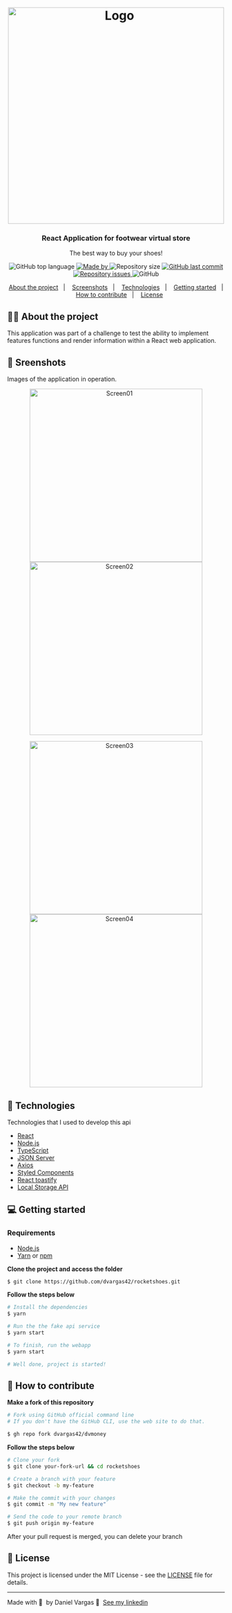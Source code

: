 <h1 align="center">
  <img alt="Logo" src="https://res.cloudinary.com/dvargas42/image/upload/v1617609000/rockeshoes/logo_tlvzhr.svg" width="500px">
</h1>

<h3 align="center">
  React Application for footwear virtual store
</h3>

<p align="center">The best way to buy your shoes!</p>

<p align="center">

  <img alt="GitHub top language" src="https://img.shields.io/github/languages/top/dvargas42/rocketshoes?color=%B900FF00">

  <a href="https://www.linkedin.com/in/daniel-santos-040983ab/" target="_blank" rel="noopener noreferrer">
    <img alt="Made by" src="https://img.shields.io/badge/made%20by-Daniel%20Vargas-%B900FF00">
  </a>

  <img alt="Repository size" src="https://img.shields.io/github/repo-size/dvargas42/rocketshoes?color=%B900FF00">

  <a href="https://github.com/dvargas42/rocketshoes/commits/main">
    <img alt="GitHub last commit" src="https://img.shields.io/github/last-commit/dvargas42/rocketshoes?color=%B900FF00">
  </a>

  <a href="https://github.com/dvargas42/rocketshoes/issues">
    <img alt="Repository issues" src="https://img.shields.io/github/issues/dvargas42/rocketshoes?color=%B900FF00">
  </a>

  <img alt="GitHub" src="https://img.shields.io/github/license/dvargas42/rocketshoes?color=%B900FF00">
</p>




<p align="center">
  <a href="#%EF%B8%8F-about-the-project">About the project</a>&nbsp;&nbsp;&nbsp;|&nbsp;&nbsp;&nbsp;
  <a href="#-screnshots">Screenshots</a>&nbsp;&nbsp;&nbsp;|&nbsp;&nbsp;&nbsp;
  <a href="#-technologies">Technologies</a>&nbsp;&nbsp;&nbsp;|&nbsp;&nbsp;&nbsp;
  <a href="#-getting-started">Getting started</a>&nbsp;&nbsp;&nbsp;|&nbsp;&nbsp;&nbsp;
  <a href="#-how-to-contribute">How to contribute</a>&nbsp;&nbsp;&nbsp;|&nbsp;&nbsp;&nbsp;
  <a href="#-license">License</a>
</p>

## 💇🏼 About the project

This application was part of a challenge to test the ability to implement features
functions and render information within a React web application.

## 📸 Sreenshots

Images of the application in operation.

<p align="center">
<img alt="Screen01" src="https://res.cloudinary.com/dvargas42/image/upload/v1617607868/rockeshoes/rockeshoes1_ypb6lt.png" width="400px">
<img alt="Screen02" src="https://res.cloudinary.com/dvargas42/image/upload/v1617607867/rockeshoes/rockeshoes2_mpvdge.png" width="400px">
</p>

<p align="center">
<img alt="Screen03" src="https://res.cloudinary.com/dvargas42/image/upload/v1617607858/rockeshoes/rockeshoes4_nm0krz.png" width="400px">
<img alt="Screen04" src="https://res.cloudinary.com/dvargas42/image/upload/v1617607858/rockeshoes/rockeshoes3_ldwxda.png" width="400px">
</p>

## 🚀 Technologies

Technologies that I used to develop this api


- [React](https://reactjs.org/)
- [Node.js](https://nodejs.org/en/)
- [TypeScript](https://www.typescriptlang.org/)
- [JSON Server](https://github.com/typicode/json-server)
- [Axios](https://github.com/axios/axios)
- [Styled Components](https://styled-components.com/)
- [React toastify](https://github.com/fkhadra/react-toastify)
- [Local Storage API](https://developer.mozilla.org/pt-BR/docs/Web/API/Window/localStorage)

## 💻 Getting started

### Requirements

- [Node.js](https://nodejs.org/en/)
- [Yarn](https://classic.yarnpkg.com/) or [npm](https://www.npmjs.com/)

**Clone the project and access the folder**

```bash
$ git clone https://github.com/dvargas42/rocketshoes.git
```

**Follow the steps below**

```bash
# Install the dependencies
$ yarn

# Run the the fake api service
$ yarn start

# To finish, run the webapp 
$ yarn start

# Well done, project is started!
```

## 🤔 How to contribute

**Make a fork of this repository**

```bash
# Fork using GitHub official command line
# If you don't have the GitHub CLI, use the web site to do that.

$ gh repo fork dvargas42/dvmoney
```

**Follow the steps below**

```bash
# Clone your fork
$ git clone your-fork-url && cd rocketshoes

# Create a branch with your feature
$ git checkout -b my-feature

# Make the commit with your changes
$ git commit -m "My new feature"

# Send the code to your remote branch
$ git push origin my-feature
```

After your pull request is merged, you can delete your branch

## 📝 License

This project is licensed under the MIT License - see the [LICENSE](LICENSE) file for details.

---

Made with 💜 &nbsp;by Daniel Vargas 👋 &nbsp;[See my linkedin](https://www.linkedin.com/in/daniel-santos-040983ab/)